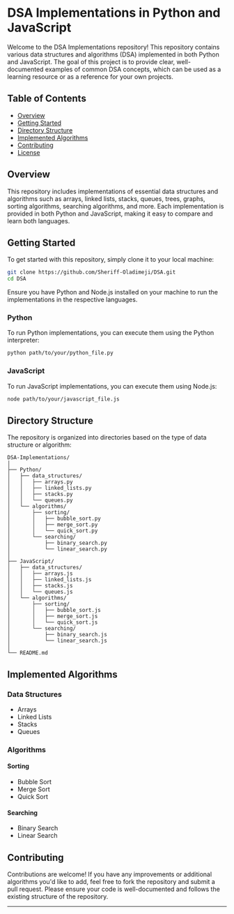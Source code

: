 # DSA Implementations in Python and JavaScript

Welcome to the DSA Implementations repository! This repository contains various data structures and algorithms (DSA) implemented in both Python and JavaScript. The goal of this project is to provide clear, well-documented examples of common DSA concepts, which can be used as a learning resource or as a reference for your own projects.

## Table of Contents

- [Overview](#overview)
- [Getting Started](#getting-started)
- [Directory Structure](#directory-structure)
- [Implemented Algorithms](#implemented-algorithms)
- [Contributing](#contributing)
- [License](#license)

## Overview

This repository includes implementations of essential data structures and algorithms such as arrays, linked lists, stacks, queues, trees, graphs, sorting algorithms, searching algorithms, and more. Each implementation is provided in both Python and JavaScript, making it easy to compare and learn both languages.

## Getting Started

To get started with this repository, simply clone it to your local machine:

```bash
git clone https://github.com/Sheriff-Oladimeji/DSA.git
cd DSA
```

Ensure you have Python and Node.js installed on your machine to run the implementations in the respective languages.

### Python

To run Python implementations, you can execute them using the Python interpreter:

```bash
python path/to/your/python_file.py
```

### JavaScript

To run JavaScript implementations, you can execute them using Node.js:

```bash
node path/to/your/javascript_file.js
```

## Directory Structure

The repository is organized into directories based on the type of data structure or algorithm:

```
DSA-Implementations/
│
├── Python/
│   ├── data_structures/
│   │   ├── arrays.py
│   │   ├── linked_lists.py
│   │   ├── stacks.py
│   │   └── queues.py
│   └── algorithms/
│       ├── sorting/
│       │   ├── bubble_sort.py
│       │   ├── merge_sort.py
│       │   └── quick_sort.py
│       └── searching/
│           ├── binary_search.py
│           └── linear_search.py
│
├── JavaScript/
│   ├── data_structures/
│   │   ├── arrays.js
│   │   ├── linked_lists.js
│   │   ├── stacks.js
│   │   └── queues.js
│   └── algorithms/
│       ├── sorting/
│       │   ├── bubble_sort.js
│       │   ├── merge_sort.js
│       │   └── quick_sort.js
│       └── searching/
│           ├── binary_search.js
│           └── linear_search.js
│
└── README.md
```

## Implemented Algorithms

### Data Structures

- Arrays
- Linked Lists
- Stacks
- Queues

### Algorithms

#### Sorting

- Bubble Sort
- Merge Sort
- Quick Sort

#### Searching

- Binary Search
- Linear Search

## Contributing

Contributions are welcome! If you have any improvements or additional algorithms you'd like to add, feel free to fork the repository and submit a pull request. Please ensure your code is well-documented and follows the existing structure of the repository.

---